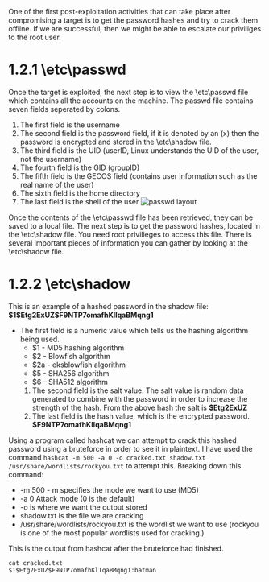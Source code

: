 One of the first post-exploitation activities that can take place after compromising a target is to get the password hashes and try to crack them offline. If we are successful, then we might be able to escalate our priviliges to the root user.

# 1.2.1 \etc\passwd 

Once the target is exploited, the next step is to view the \etc\passwd file which contains all the accounts on the machine. The passwd file contains seven fields seperated by colons. 
1. The first field is the username
2. The second field is the password field, if it is denoted by an (x) then the password is encrypted and stored in the \etc\shadow file.  
3. The third field is the UID (userID, Linux understands the UID of the user, not the username)
4. The fourth field is the GID (groupID)
5. The fifth field is the GECOS field (contains user information such as the real name of the user)
6. The sixth field is the home directory
7. The last field is the shell of the user
![passwd layout](https://www.cyberciti.biz/media/ssb.images/uploaded_images/passwd-file-791527.png)

Once the contents of the \etc\passwd file has been retrieved, they can be saved to a local file. The next step is to get the password hashes, located in the \etc\shadow file. You need root privilieges to access this file. There is several important pieces of information you can gather by looking at the \etc\shadow file. 

# 1.2.2 \etc\shadow
This is an example of a hashed password in the shadow file: 
**\$1\$Etg2ExUZ$F9NTP7omafhKlIqaBMqng1**
- The first field is a numeric value which tells us the hashing algorithm being used. 
	- $1 - MD5 hashing algorithm 
	- $2 - Blowfish algorithm 
	- $2a - eksblowfish algorithm 
	- $5 - SHA256 algorithm 
	- $6 - SHA512 algorithm 
	1. The second field is the salt value. The salt value is random data generated to combine with the password in order to increase the strength of the hash. From the above hash the salt is **$Etg2ExUZ**
	2. The last field is the hash value, which is the encrypted password. **$F9NTP7omafhKlIqaBMqng1**

Using a program called hashcat we can attempt to crack this hashed password using a bruteforce in order to see it in plaintext. I have used the command `hashcat -m 500 -a 0 -o cracked.txt shadow.txt /usr/share/wordlists/rockyou.txt` to attempt this. Breaking down this command: 
- -m 500 - m specifies the mode we want to use (MD5)
- -a 0 Attack mode (0 is the default)
- -o is where we want the output stored
- shadow.txt is the file we are cracking
- /usr/share/wordlists/rockyou.txt is the wordlist we want to use (rockyou is one of the most popular wordlists used for cracking.)

This is the output from hashcat after the bruteforce had finished. 
````unknown
cat cracked.txt
$1$Etg2ExUZ$F9NTP7omafhKlIqaBMqng1:batman
````
